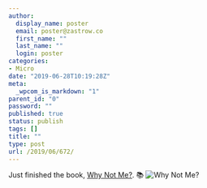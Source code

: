 ```yaml
---
author:
  display_name: poster
  email: poster@zastrow.co
  first_name: ""
  last_name: ""
  login: poster
categories:
- Micro
date: "2019-06-28T10:19:28Z"
meta:
  _wpcom_is_markdown: "1"
parent_id: "0"
password: ""
published: true
status: publish
tags: []
title: ""
type: post
url: /2019/06/672/
---
```

<p>Just finished the book, <a href="https://www.goodreads.com/review/show/2875002450?utm_medium=api&amp;utm_source=rss">Why Not Me?</a>. 📚 <img src="/assets/2019/06/26543921._SX50_.jpg" alt="Why Not Me?" /></p>
